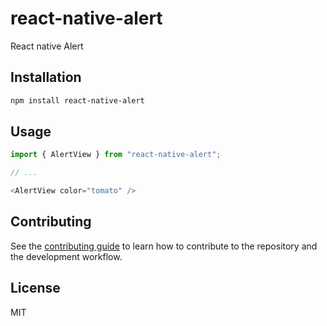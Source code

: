 # react-native-alert

React native Alert

## Installation

```sh
npm install react-native-alert
```

## Usage

```js
import { AlertView } from "react-native-alert";

// ...

<AlertView color="tomato" />
```

## Contributing

See the [contributing guide](CONTRIBUTING.md) to learn how to contribute to the repository and the development workflow.

## License

MIT
